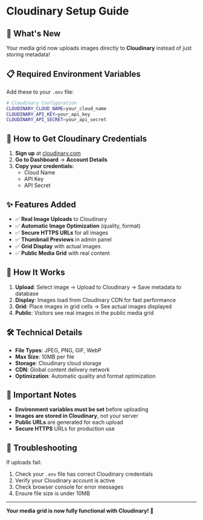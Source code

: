 # Cloudinary Setup Guide

## 🚀 **What's New**

Your media grid now uploads images directly to **Cloudinary** instead of just storing metadata! 

## 📋 **Required Environment Variables**

Add these to your `.env` file:

```bash
# Cloudinary Configuration
CLOUDINARY_CLOUD_NAME=your_cloud_name
CLOUDINARY_API_KEY=your_api_key
CLOUDINARY_API_SECRET=your_api_secret
```

## 🔑 **How to Get Cloudinary Credentials**

1. **Sign up** at [cloudinary.com](https://cloudinary.com)
2. **Go to Dashboard** → **Account Details**
3. **Copy your credentials:**
   - Cloud Name
   - API Key  
   - API Secret

## ✨ **Features Added**

- ✅ **Real Image Uploads** to Cloudinary
- ✅ **Automatic Image Optimization** (quality, format)
- ✅ **Secure HTTPS URLs** for all images
- ✅ **Thumbnail Previews** in admin panel
- ✅ **Grid Display** with actual images
- ✅ **Public Media Grid** with real content

## 🎯 **How It Works**

1. **Upload**: Select image → Upload to Cloudinary → Save metadata to database
2. **Display**: Images load from Cloudinary CDN for fast performance
3. **Grid**: Place images in grid cells → See actual images displayed
4. **Public**: Visitors see real images in the public media grid

## 🛠 **Technical Details**

- **File Types**: JPEG, PNG, GIF, WebP
- **Max Size**: 10MB per file
- **Storage**: Cloudinary cloud storage
- **CDN**: Global content delivery network
- **Optimization**: Automatic quality and format optimization

## 🚨 **Important Notes**

- **Environment variables must be set** before uploading
- **Images are stored in Cloudinary**, not your server
- **Public URLs** are generated for each upload
- **Secure HTTPS** URLs for production use

## 🔧 **Troubleshooting**

If uploads fail:
1. Check your `.env` file has correct Cloudinary credentials
2. Verify your Cloudinary account is active
3. Check browser console for error messages
4. Ensure file size is under 10MB

---

**Your media grid is now fully functional with Cloudinary! 🎉**
